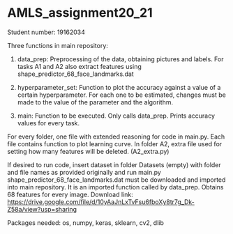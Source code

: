 # AMLS_assignment20_21
Student number: 19162034

Three functions in main repository:
1. data_prep: Preprocessing of the data, obtaining pictures and labels. 
For tasks A1 and A2 also extract features using shape_predictor_68_face_landmarks.dat

2. hyperparameter_set: Function to plot the accuracy against a value of a certain hyperparameter. 
For each one to be estimated, changes must be made to the value of the parameter and the algorithm.

3. main: Function to be executed. Only calls data_prep. Prints accuracy values for every task.

For every folder, one file with extended reasoning for code in main.py. 
Each file contains function to plot learning curve.
In folder A2, extra file used for setting how many features will be deleted. (A2_extra.py)

If desired to run code, insert dataset in folder Datasets (empty) with folder and file names as provided originally and run main.py
shape_predictor_68_face_landmarks.dat must be downloaded and imported into main repository. It is an imported function called by data_prep. 
Obtains 68 features for every image. Download link: https://drive.google.com/file/d/10yAaJnLxTvFsu6fboXy8tr7g_Dk-Z58a/view?usp=sharing

Packages needed: os, numpy, keras, sklearn, cv2, dlib
